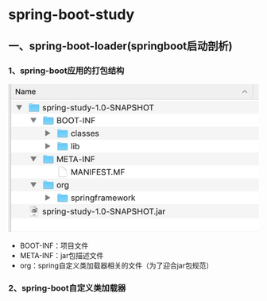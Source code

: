 # spring-boot-study
## 一、spring-boot-loader(springboot启动剖析)
### 1、spring-boot应用的打包结构
![-w369](media/15750176368166.jpg)
* BOOT-INF：项目文件
* META-INF：jar包描述文件
* org：spring自定义类加载器相关的文件（为了迎合jar包规范）

### 2、spring-boot自定义类加载器